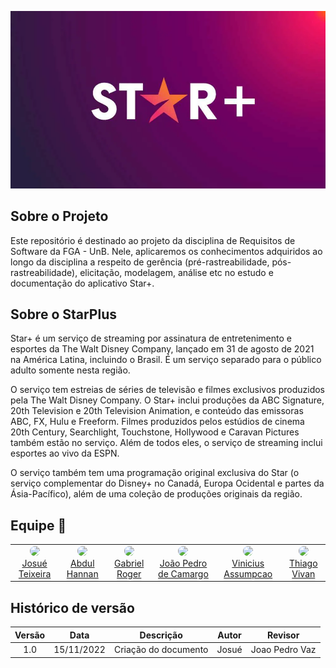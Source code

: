 
![logo-image](/docs/assets/starplus.png)


## Sobre o Projeto

Este repositório é destinado ao projeto da disciplina de Requisitos de Software da FGA - UnB. Nele, aplicaremos os conhecimentos adquiridos ao longo da disciplina a respeito de gerência (pré-rastreabilidade, pós-rastreabilidade), elicitação, modelagem, análise etc no estudo e documentação do aplicativo Star+.

## Sobre o StarPlus

Star+ é um serviço de streaming por assinatura de entretenimento e esportes da The Walt Disney Company, lançado em 31 de agosto de 2021 na América Latina, incluindo o Brasil. É um serviço separado para o público adulto somente nesta região.

O serviço tem estreias de séries de televisão e filmes exclusivos produzidos pela The Walt Disney Company. O Star+ inclui produções da ABC Signature, 20th Television e 20th Television Animation, e conteúdo das emissoras ABC, FX, Hulu e Freeform. Filmes produzidos pelos estúdios de cinema 20th Century, Searchlight, Touchstone, Hollywood e Caravan Pictures também estão no serviço. Além de todos eles, o serviço de streaming inclui esportes ao vivo da ESPN.

O serviço também tem uma programação original exclusiva do Star (o serviço complementar do Disney+ no Canadá, Europa Ocidental e partes da Ásia-Pacífico), além de uma coleção de produções originais da região.

## Equipe 🤝

<table>
    <tr style="text-align: center">
        <td>
            <a href="https://github.com/zjosuez">
                <img style="border-radius: 50%;" src="https://github.com/zjosuez.png" width="100px;"/><br/>
                Josué Teixeira
            </a>
        </td>
        <td>
            <a href="https://github.com/hannanhunny01">
                <img style="border-radius: 50%;" src="https://github.com/hannanhunny01.png" width="100px;"/><br />         
                Abdul Hannan
            </a>
        </td>
        <td>
            <a href="https://github.com/GabrielRoger07">
                <img style="border-radius: 50%;" src="https://github.com/GabrielRoger07.png" width="100px;"/><br />
                Gabriel Roger
            </a>
        </td>
        <td>
            <a href="https://github.com/JoaoPedro0803">
                <img style="border-radius: 50%;" src="https://github.com/JoaoPedro0803.png" width="100px;"/><br />                 
                João Pedro de Camargo
            </a>
        </td>
        <td>
            <a href="https://github.com/viniman27">
                <img style="border-radius: 50%;" src="https://github.com/viniman27.png" width="100px;"/><br />         
                Vinicius Assumpcao
            </a>
        </td>
        <td>
            <a href="https://github.com/thiago-vivan">
                <img style="border-radius: 50%;" src="https://github.com/thiago-vivan.png" width="100px;"/><br />         
                Thiago Vivan
            </a>
        </td>
    </tr>
</table>


## Histórico de versão
| Versão | Data | Descrição | Autor | Revisor |
| :----: | :--: | :-------: | :---: | :-----: |
| 1.0 | 15/11/2022 | Criação do documento | Josué | Joao Pedro Vaz |
 
      
